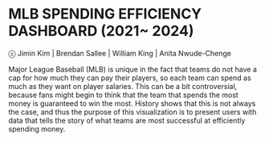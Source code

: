# MLB SPENDING EFFICIENCY DASHBOARD (2021~ 2024)
ⓒ Jimin Kim | Brendan Sallee | William King | Anita Nwude-Chenge

Major League Baseball (MLB) is unique in the fact that teams do not have a cap for how much they can pay their players, so each team can spend as much as they want on player salaries. This can be a bit controversial, because fans might begin to think that the team that spends the most money is guaranteed to win the most. History shows that this is not always the case, and thus the purpose of this visualization is to present users with data that tells the story of what teams are most successful at efficiently spending money.

